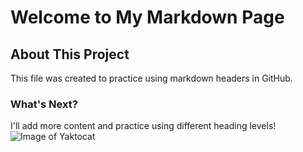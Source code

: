 # Welcome to My Markdown Page

## About This Project
This file was created to practice using markdown headers in GitHub.

### What's Next?
I'll add more content and practice using different heading levels!
![Image of Yaktocat](https://octodex.github.com/images/yaktocat.png)

